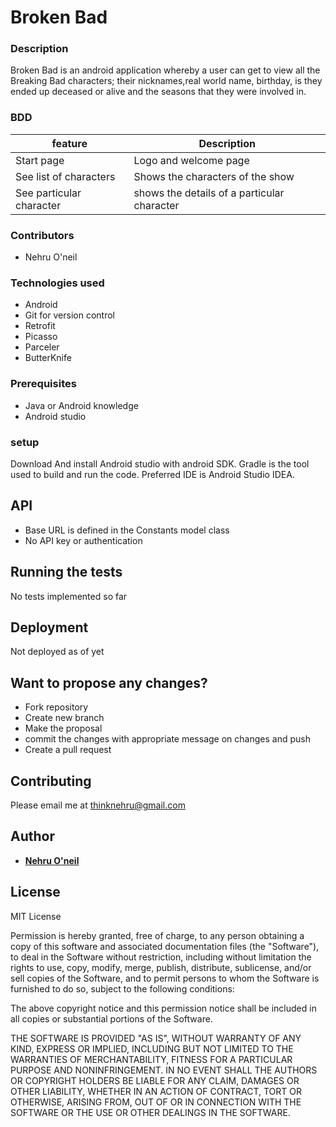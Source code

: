 # Broken Bad
### Description
Broken Bad is an android application whereby a user can get to view all the Breaking Bad characters; their nicknames,real world name, birthday, is they ended up deceased or alive and the seasons that they were involved in. 

### BDD
|feature     |Description      |
|------------|------------------
|Start page | Logo and welcome page|
|See list of characters|Shows the characters of the show|
|See particular character|shows the details of a particular character|



### Contributors
* Nehru O'neil


### Technologies used
* Android
* Git for version control
* Retrofit 
* Picasso
* Parceler
* ButterKnife

### Prerequisites

* Java or Android knowledge
* Android studio

### setup
Download And install Android studio with android SDK. Gradle is the tool used to
build and run the code. Preferred IDE is Android Studio IDEA.

## API
* Base URL is defined in the Constants model class
* No API key or authentication


## Running the tests

No tests implemented so far

## Deployment

Not deployed as of yet


## Want to propose any changes?
- Fork repository
- Create new branch
- Make the proposal
- commit the changes with appropriate message on changes and push
- Create a pull request

## Contributing

Please email me at thinknehru@gmail.com

## Author

* [**Nehru O'neil**](https://github.com/thinknehru)

## License
MIT License

Permission is hereby granted, free of charge, to any person obtaining a copy
of this software and associated documentation files (the "Software"), to deal
in the Software without restriction, including without limitation the rights
to use, copy, modify, merge, publish, distribute, sublicense, and/or sell
copies of the Software, and to permit persons to whom the Software is
furnished to do so, subject to the following conditions:

The above copyright notice and this permission notice shall be included in all
copies or substantial portions of the Software.

THE SOFTWARE IS PROVIDED "AS IS", WITHOUT WARRANTY OF ANY KIND, EXPRESS OR
IMPLIED, INCLUDING BUT NOT LIMITED TO THE WARRANTIES OF MERCHANTABILITY,
FITNESS FOR A PARTICULAR PURPOSE AND NONINFRINGEMENT. IN NO EVENT SHALL THE
AUTHORS OR COPYRIGHT HOLDERS BE LIABLE FOR ANY CLAIM, DAMAGES OR OTHER
LIABILITY, WHETHER IN AN ACTION OF CONTRACT, TORT OR OTHERWISE, ARISING FROM,
OUT OF OR IN CONNECTION WITH THE SOFTWARE OR THE USE OR OTHER DEALINGS IN THE
SOFTWARE.

